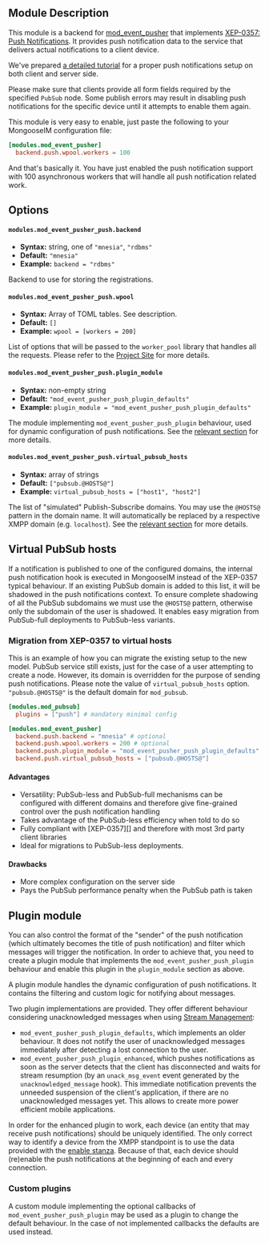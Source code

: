 ## Module Description

This module is a backend for [mod_event_pusher][] that implements
[XEP-0357: Push Notifications](https://xmpp.org/extensions/xep-0357.html).
It provides push notification data to the service that delivers actual notifications
to a client device.

We've prepared [a detailed tutorial][tutorial] for a proper push
notifications setup on both client and server side.

Please make sure that clients provide all form fields required by the specified `PubSub` node.
Some publish errors may result in disabling push notifications for the specific device until it
attempts to enable them again.

This module is very easy to enable, just paste the following to your MongooseIM configuration file:

```toml
[modules.mod_event_pusher]
  backend.push.wpool.workers = 100
```

And that's basically it. You have just enabled the push notification support
with 100 asynchronous workers that will handle all push notification related work.


## Options

#### `modules.mod_event_pusher_push.backend`
* **Syntax:** string, one of `"mnesia"`, `"rdbms"`
* **Default:** `"mnesia"`
* **Example:** `backend = "rdbms"`

Backend to use for storing the registrations.

#### `modules.mod_event_pusher_push.wpool`
* **Syntax:** Array of TOML tables. See description.
* **Default:** `[]`
* **Example:** `wpool = [workers = 200]`

List of options that will be passed to the `worker_pool` library that handles all the requests.
Please refer to the [Project Site](https://github.com/inaka/worker_pool) for more details.

#### `modules.mod_event_pusher_push.plugin_module`
* **Syntax:** non-empty string
* **Default:** `"mod_event_pusher_push_plugin_defaults"`
* **Example:** `plugin_module = "mod_event_pusher_push_plugin_defaults"`

The module implementing `mod_event_pusher_push_plugin` behaviour, used for dynamic configuration of push notifications.
See the [relevant section](#plugin-module) for more details.

#### `modules.mod_event_pusher_push.virtual_pubsub_hosts`
* **Syntax:** array of strings
* **Default:** `["pubsub.@HOSTS@"]`
* **Example:** `virtual_pubsub_hosts = ["host1", "host2"]`

The list of "simulated" Publish-Subscribe domains. You may use the `@HOSTS@` pattern in the domain name.
It will automatically be replaced by a respective XMPP domain (e.g. `localhost`).
See the [relevant section](#virtual-pubsub-hosts) for more details.

## Virtual PubSub hosts

If a notification is published to one of the configured domains, the internal push notification hook
is executed in MongooseIM instead of the XEP-0357 typical behaviour. If an existing PubSub domain
is added to this list, it will be shadowed in the push notifications context. To ensure complete
shadowing of all the PubSub subdomains we must use the `@HOSTS@` pattern, otherwise only the
subdomain of the user is shadowed. It enables easy migration from PubSub-full deployments to
PubSub-less variants.

### Migration from XEP-0357 to virtual hosts

This is an example of how you can migrate the existing setup to the new model. PubSub service still
exists, just for the case of a user attempting to create a node. However, its domain is overridden
for the purpose of sending push notifications. Please note the value of `virtual_pubsub_hosts`
option. `"pubsub.@HOSTS@"` is the default domain for `mod_pubsub`.

```toml
[modules.mod_pubsub]
  plugins = ["push"] # mandatory minimal config

[modules.mod_event_pusher]
  backend.push.backend = "mnesia" # optional
  backend.push.wpool.workers = 200 # optional
  backend.push.plugin_module = "mod_event_pusher_push_plugin_defaults" # optional
  backend.push.virtual_pubsub_hosts = ["pubsub.@HOSTS@"]
```

#### Advantages
* Versatility: PubSub-less and PubSub-full mechanisms can be configured with different domains and
  therefore give fine-grained control over the push notification handling
* Takes advantage of the PubSub-less efficiency when told to do so
* Fully compliant with [XEP-0357][] and therefore with most 3rd party client libraries
* Ideal for migrations to PubSub-less deployments.

#### Drawbacks
* More complex configuration on the server side
* Pays the PubSub performance penalty when the PubSub path is taken


## Plugin module

You can also control the format of the "sender" of the push notification (which ultimately becomes
the title of push notification) and filter which messages will trigger the notification.
In order to achieve that, you need to create a plugin module that implements the
`mod_event_pusher_push_plugin` behaviour and enable this plugin in the `plugin_module` section as
above.

A plugin module handles the dynamic configuration of push notifications. 
It contains the filtering and custom logic for notifying about messages.

Two plugin implementations are provided.
They offer different behaviour considering unacknowledged messages when using [Stream Management][XEP-0198]:


* `mod_event_pusher_push_plugin_defaults`, which implements an older behaviour. It does not notify
  the user of unacknowledged messages immediately after detecting a lost connection to the user.
* `mod_event_pusher_push_plugin_enhanced`, which pushes notifications as soon as the server detects
  that the client has disconnected and waits for stream resumption (by an `unack_msg_event` event
  generated by the `unacknowledged_message` hook). This immediate notification prevents the unneeded
  suspension of the client's application, if there are no unacknowledged messages yet. This allows
  to create more power efficient mobile applications.

In order for the enhanced plugin to work, each device (an entity that may receive push
notifications) should be uniquely identified. The only correct way to identify a device from the
XMPP standpoint is to use the data provided with the [enable stanza][enabling]. Because of that,
each device should (re)enable the push notifications at the beginning of each and every connection.

### Custom plugins

A custom module implementing the optional callbacks of `mod_event_pusher_push_plugin`
may be used as a plugin to change the default behaviour. In the case of not implemented callbacks
the defaults are used instead.

[mod_event_pusher]: ./mod_event_pusher.md
[XEP-0198]: https://xmpp.org/extensions/xep-0198.html
[enabling]: https://xmpp.org/extensions/xep-0357.html#enabling
[tutorial]: ../user-guide/push-notifications/Push-notifications.md

